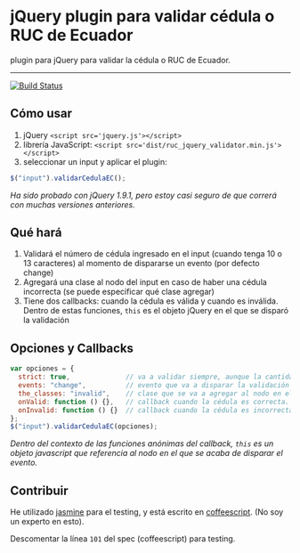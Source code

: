 # jQuery plugin para validar cédula o RUC de Ecuador

plugin para jQuery para validar la cédula o RUC de Ecuador.

****

[![Build Status](https://travis-ci.org/macool/cedula-ruc-ecuador-validator-jquery.png?branch=master)](https://travis-ci.org/macool/cedula-ruc-ecuador-validator-jquery)

## Cómo usar

1. jQuery `<script src='jquery.js'></script>`
2. librería JavaScript: `<script src='dist/ruc_jquery_validator.min.js'></script>`
3. seleccionar un input y aplicar el plugin:

```javascript
$("input").validarCedulaEC();
```
*Ha sido probado con jQuery 1.9.1, pero estoy casi seguro de que correrá con muchas versiones anteriores.*

## Qué hará

1. Validará el número de cédula ingresado en el input (cuando tenga 10 o 13 caracteres) al momento de dispararse un evento (por defecto change)
2. Agregará una clase al nodo del input en caso de haber una cédula incorrecta (se puede especificar qué clase agregar)
3. Tiene dos callbacks: cuando la cédula es válida y cuando es inválida. Dentro de estas funciones, `this` es el objeto jQuery en el que se disparó la validación

## Opciones y Callbacks

```javascript
var opciones = {
  strict: true,              // va a validar siempre, aunque la cantidad de caracteres no sea 10 ni 13
  events: "change",          // evento que va a disparar la validación
  the_classes: "invalid",    // clase que se va a agregar al nodo en el que se realiza la validación
  onValid: function () {},   // callback cuando la cédula es correcta.
  onInvalid: function () {}  // callback cuando la cédula es incorrecta.
};
$("input").validarCedulaEC(opciones);
```
*Dentro del contexto de las funciones anónimas del callback, `this` es un objeto javascript que referencia al nodo en el que se acaba de disparar el evento.*


## Contribuir

He utilizado [jasmine](https://github.com/pivotal/jasmine) para el testing, y está escrito en [coffeescript](http://coffeescript.org/). (No soy un experto en esto).

Descomentar la línea `101` del spec (coffeescript) para testing.
